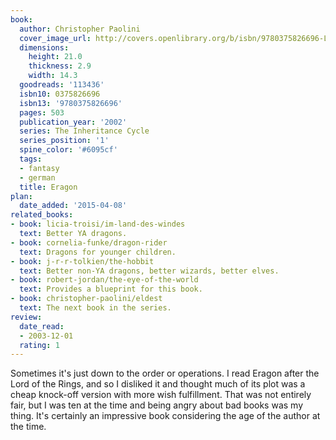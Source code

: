 ```yaml
---
book:
  author: Christopher Paolini
  cover_image_url: http://covers.openlibrary.org/b/isbn/9780375826696-L.jpg
  dimensions:
    height: 21.0
    thickness: 2.9
    width: 14.3
  goodreads: '113436'
  isbn10: 0375826696
  isbn13: '9780375826696'
  pages: 503
  publication_year: '2002'
  series: The Inheritance Cycle
  series_position: '1'
  spine_color: '#6095cf'
  tags:
  - fantasy
  - german
  title: Eragon
plan:
  date_added: '2015-04-08'
related_books:
- book: licia-troisi/im-land-des-windes
  text: Better YA dragons.
- book: cornelia-funke/dragon-rider
  text: Dragons for younger children.
- book: j-r-r-tolkien/the-hobbit
  text: Better non-YA dragons, better wizards, better elves.
- book: robert-jordan/the-eye-of-the-world
  text: Provides a blueprint for this book.
- book: christopher-paolini/eldest
  text: The next book in the series.
review:
  date_read:
  - 2003-12-01
  rating: 1
---
```


Sometimes it's just down to the order or operations. I read Eragon after the Lord of the Rings, and so I disliked it and
thought much of its plot was a cheap knock-off version with more wish fulfillment. That was not entirely fair, but I was
ten at the time and being angry about bad books was my thing. It's certainly an impressive book considering the age of
the author at the time.
